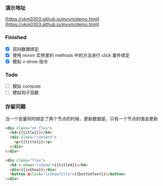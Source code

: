 ### 演示地址

[https://vkm0303.github.io/mvvm/demo.html](https://vkm0303.github.io/mvvm/demo.html)

### Finished

- [x] 双向数据绑定
- [x] 使用 mvvm 实例里的 methods 中的方法进行 click 事件绑定
- [x] 模拟 v-show 指令

### Todo

- [ ] 模拟 compute
- [ ] 模拟钩子函数

### 存留问题

当一个变量同时绑定了两个节点的时候，更新数据是，只有一个节点的值会更新

```html
<div class="on flex">
  <h4>{{title1}}</h4>
  <div class="content">
    <p>{{title1}}</p>
  </div>
</div>
```

```html
<div class="flex">
  <h4 v-show="isShow">{{title4}}</h4>
  <div>{{isShow}}</div>
  <button @click="isShowTitle">{{buttonText}}</button>
</div>
```
